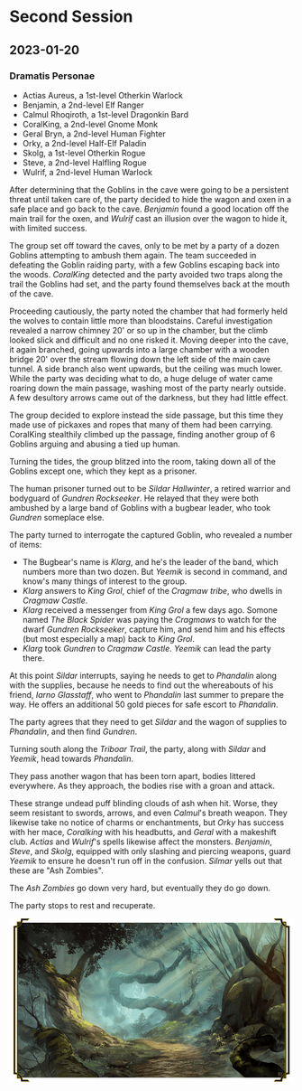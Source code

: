# Second Session

## 2023-01-20

### Dramatis Personae

- Actias Aureus, a 1st-level Otherkin Warlock
- Benjamin, a 2nd-level Elf Ranger
- Calmul Rhoqiroth, a 1st-level Dragonkin Bard
- CoralKing, a 2nd-level Gnome Monk
- Geral Bryn, a 2nd-level Human Fighter
- Orky, a 2nd-level Half-Elf Paladin
- Skolg, a 1st-level Otherkin Rogue
- Steve, a 2nd-level Halfling Rogue
- Wulrif, a 2nd-level Human Warlock

After determining that the Goblins in the cave were going to be a persistent threat until taken care of,
the party decided to hide the wagon and oxen in a safe place and go back to the cave. *Benjamin* found
a good location off the main trail for the oxen, and *Wulrif* cast an illusion over the wagon to hide it,
with limited success.

The group set off toward the caves, only to be met by a party of a dozen Goblins attempting to ambush them again.
The team succeeded in defeating the Goblin raiding party, with a few Goblins escaping back into the woods.
*CoralKing* detected and the party avoided two traps along the trail the Goblins had set, and the party found themselves
back at the mouth of the cave.

Proceeding cautiously, the party noted the chamber that had formerly held the wolves to contain little more than bloodstains.
Careful investigation revealed a narrow chimney 20' or so up in the chamber, but the climb looked slick and difficult and
no one risked it. Moving deeper into the cave, it again branched, going upwards into a large chamber with a wooden bridge 20'
over the stream flowing down the left side of the main cave tunnel. A side branch also went upwards, but the ceiling was much
lower. While the party was deciding what to do, a huge deluge of water came roaring down the main passage, washing most of the party
nearly outside. A few desultory arrows came out of the darkness, but they had little effect.

The group decided to explore instead the side passage, but this time they made use of pickaxes and ropes that many of them had been
carrying. CoralKing stealthily climbed up the passage, finding another group of 6 Goblins arguing and abusing a tied up human.

Turning the tides, the group blitzed into the room, taking down all of the Goblins except one, which they kept as a prisoner.

The human prisoner turned out to be *Sildar Hallwinter*, a retired warrior and bodyguard of *Gundren Rockseeker*. He relayed that they
were both ambushed by a large band of Goblins with a bugbear leader, who took *Gundren* someplace else.

The party turned to interrogate the captured Goblin, who revealed a number of items:

- The Bugbear's name is *Klarg*, and he's the leader of the band, which numbers more than two dozen. But *Yeemik* is second in command, and know's many things of interest to the group.
- *Klarg* answers to *King Grol*, chief of the *Cragmaw tribe*, who dwells in *Cragmaw Castle*.
- *Klarg* received a messenger from *King Grol* a few days ago. Somone named *The Black Spider* was paying the *Cragmaws* to watch for the dwarf
*Gundren Rockseeker*, capture him, and send him and his effects (but most especially a map) back to *King Grol*.
- *Klarg* took *Gundren* to *Cragmaw Castle*. *Yeemik* can lead the party there.

At this point *Sildar* interrupts, saying he needs to get to *Phandalin* along with the supplies, because he needs to find out the whereabouts of
his friend, *Iarno Glasstaff*, who went to *Phandalin* last summer to prepare the way. He offers an additional 50 gold pieces for safe escort to *Phandalin*.

The party agrees that they need to get *Sildar* and the wagon of supplies to *Phandalin*, and then find *Gundren*.

Turning south along the *Triboar Trail*, the party, along with *Sildar* and *Yeemik*, head towards *Phandalin*.

They pass another wagon that has been torn apart, bodies littered everywhere. As they approach, the bodies rise with a groan and attack.

These strange undead puff blinding clouds of ash when hit. Worse, they seem resistant to swords, arrows, and even *Calmul*'s breath weapon.
They likewise take no notice of charms or enchantments, but *Orky* has success with her mace, *Coralking* with his headbutts, and *Geral* with a
makeshift club. *Actias* and *Wulrif*'s spells likewise affect the monsters. *Benjamin*, *Steve*, and *Skolg*,
equipped with only slashing and piercing weapons, guard *Yeemik* to ensure he doesn't run off in the confusion.
*Silmar* yells out that these are "Ash Zombies".

The *Ash Zombies* go down very hard, but eventually they do go down.

The party stops to rest and recuperate.

![Triboar trail](images/triboar-trail.png)
